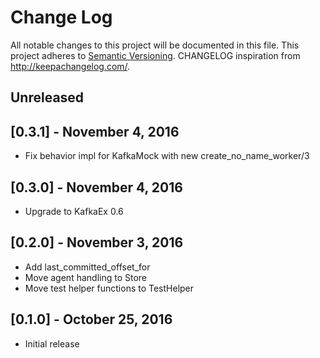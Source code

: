 # Change Log
All notable changes to this project will be documented in this file.
This project adheres to [Semantic Versioning](http://semver.org/).
CHANGELOG inspiration from http://keepachangelog.com/.

## Unreleased

## [0.3.1] - November 4, 2016
* Fix behavior impl for KafkaMock with new create_no_name_worker/3

## [0.3.0] - November 4, 2016
* Upgrade to KafkaEx 0.6

## [0.2.0] - November 3, 2016
* Add last_committed_offset_for
* Move agent handling to Store
* Move test helper functions to TestHelper

## [0.1.0] - October 25, 2016
* Initial release
